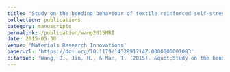```yaml
---
title: "Study on the bending behaviour of textile reinforced self-stressing concrete sheets."
collection: publications
category: manuscripts
permalink: /publication/wang2015MRI
date: 2015-05-30
venue: 'Materials Research Innovations'
paperurl: 'https://doi.org/10.1179/1432891714Z.0000000001083'
citation: 'Wang, B., Jin, H., & Man, T. (2015). &quot;Study on the bending behaviour of textile reinforced self-stressing concrete sheets.&quot; <i>Materials Research Innovations</i>. 19(sup5), S5-227.'
---
```

